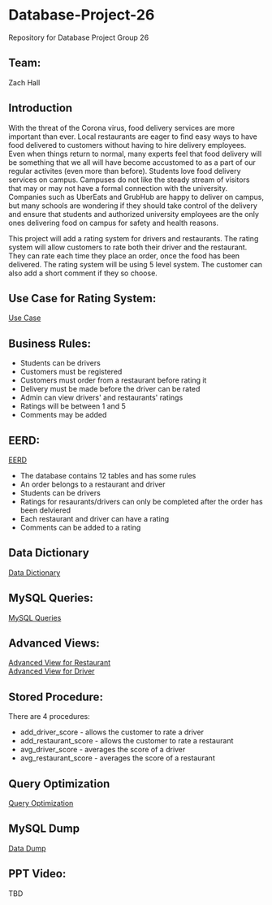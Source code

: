 # Database-Project-26
Repository for Database Project Group 26

## Team:
Zach Hall

## Introduction

With the threat of the Corona virus, food delivery services are more important than ever.  Local restaurants are eager to find easy ways to have food delivered to customers without having to hire delivery employees. Even when things return to normal, many experts feel that food delivery will be something that we all will have become accustomed to as a part of our regular activites (even more than before). Students love food delivery services on campus.  Campuses do not like the steady stream of visitors that may or  may not have a formal connection with the university.  Companies such as UberEats and GrubHub are happy to deliver on campus, but many schools are wondering if they should take control of the delivery and ensure that students and authorized university employees are the only ones delivering food on campus for safety and health reasons.

This project will add a rating system for drivers and restaurants. The rating system will allow customers to rate both their driver and the restaurant. They can rate each time they place an order, once the food has been delivered. The rating system will be using 5 level system. The customer can also add a short comment if they so choose.


## Use Case for Rating System:
[Use Case](https://github.com/zhall6/Database-Project-26/blob/main/images/Use%20Case.jpg)

## Business Rules:
- Students can be drivers
- Customers must be registered
- Customers must order from a restaurant before rating it
- Delivery must be made before the driver can be rated
- Admin can view drivers' and restaurants' ratings
- Ratings will be between 1 and 5
- Comments may be added

## EERD:
[EERD](https://github.com/zhall6/Database-Project-26/blob/main/images/EERD%203.jpg)

- The database contains 12 tables and has some rules
- An order belongs to a restaurant and driver
- Students can be drivers
- Ratings for resaurants/drivers can only be completed after the order has been delviered
- Each restaurant and driver can have a rating
- Comments can be added to a rating

## Data Dictionary
[Data Dictionary](https://github.com/zhall6/Database-Project-26/blob/main/DataDictionary/DataDictionary2.pdf)

## MySQL Queries:
[MySQL Queries](https://github.com/zhall6/Database-Project-26/tree/main/MySQL%20Queries)

## Advanced Views:
[Advanced View for Restaurant](https://github.com/zhall6/Database-Project-26/blob/main/MySQL%20Queries/Advanced%20View.jpg)  
[Advanced View for Driver](https://github.com/zhall6/Database-Project-26/blob/main/MySQL%20Queries/Advanced%20View%202.jpg)

## Stored Procedure:
There are 4 procedures:
- add_driver_score - allows the customer to rate a driver
- add_restaurant_score - allows the customer to rate a restaurant
- avg_driver_score - averages the score of a driver
- avg_restaurant_score - averages the score of a restaurant

## Query Optimization
[Query Optimization](https://github.com/zhall6/Database-Project-26/blob/main/MySQL%20Queries/Query%20Optimization.jpg)

## MySQL Dump
[Data Dump](https://github.com/zhall6/Database-Project-26/blob/main/Data%20Dump/DataDump5.sql)

## PPT Video:
TBD
